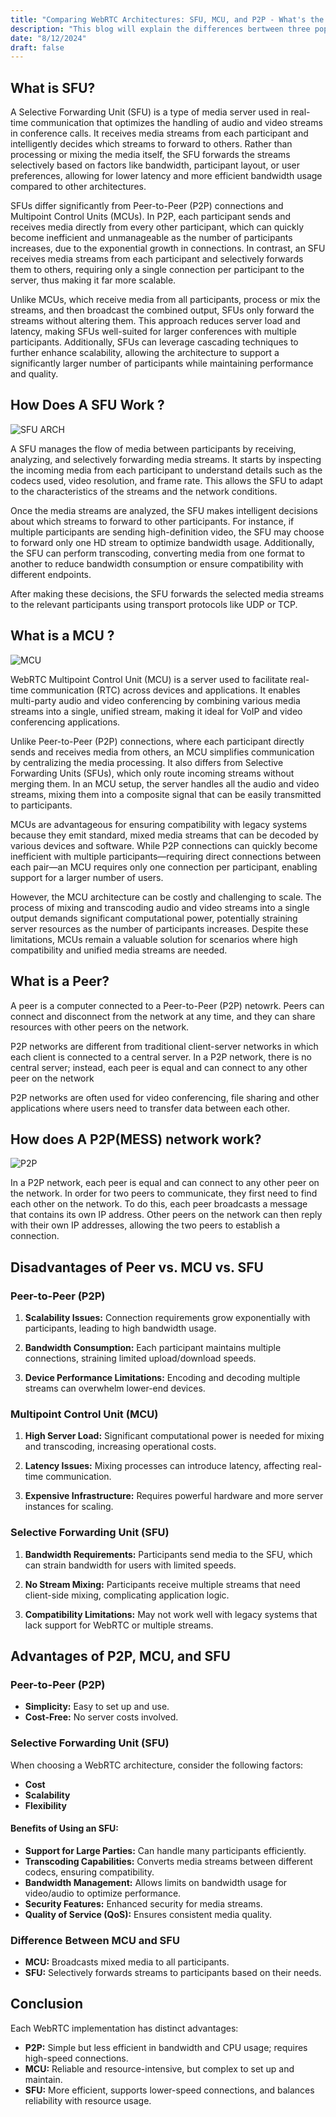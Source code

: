 ```yaml
---
title: "Comparing WebRTC Architectures: SFU, MCU, and P2P - What's the Difference?"
description: "This blog will explain the differences bertween three popular webRTC architectures: SFU (Selecting Forwarding Unit), MCU (Multipoint Control Unit) and P2P (Peer-to-Peer). I will tell you how each archtiecture handles video and audio streaming, their streangths and weaknesses, and when to choose one over the otehrs for real-time commmunication applications"
date: "8/12/2024"
draft: false
---
```


## What is SFU?

A Selective Forwarding Unit (SFU) is a type of media server used in real-time communication that optimizes the handling of audio and video streams in conference calls. It receives media streams from each participant and intelligently decides which streams to forward to others. Rather than processing or mixing the media itself, the SFU forwards the streams selectively based on factors like bandwidth, participant layout, or user preferences, allowing for lower latency and more efficient bandwidth usage compared to other architectures.

SFUs differ significantly from Peer-to-Peer (P2P) connections and Multipoint Control Units (MCUs). In P2P, each participant sends and receives media directly from every other participant, which can quickly become inefficient and unmanageable as the number of participants increases, due to the exponential growth in connections. In contrast, an SFU receives media streams from each participant and selectively forwards them to others, requiring only a single connection per participant to the server, thus making it far more scalable.

Unlike MCUs, which receive media from all participants, process or mix the streams, and then broadcast the combined output, SFUs only forward the streams without altering them. This approach reduces server load and latency, making SFUs well-suited for larger conferences with multiple participants. Additionally, SFUs can leverage cascading techniques to further enhance scalability, allowing the architecture to support a significantly larger number of participants while maintaining performance and quality.

## How Does A SFU Work ?

![SFU ARCH](https://imgs.search.brave.com/LmXzCSi7mGwEWWcaWUO3LBKiZv16ZafTQt6a3D-kIMM/rs:fit:860:0:0:0/g:ce/aHR0cHM6Ly90cnVl/Y29uZi5jb20vYmxv/Zy93cC1jb250ZW50/L3VwbG9hZHMvMjAx/OS8wOS9ncm91cC0y/MTIyMTEzMzE2LnN2/Zw)

A SFU manages the flow of media between participants by receiving, analyzing, and selectively forwarding media streams. It starts by inspecting the incoming media from each participant to understand details such as the codecs used, video resolution, and frame rate. This allows the SFU to adapt to the characteristics of the streams and the network conditions.

Once the media streams are analyzed, the SFU makes intelligent decisions about which streams to forward to other participants. For instance, if multiple participants are sending high-definition video, the SFU may choose to forward only one HD stream to optimize bandwidth usage. Additionally, the SFU can perform transcoding, converting media from one format to another to reduce bandwidth consumption or ensure compatibility with different endpoints.

After making these decisions, the SFU forwards the selected media streams to the relevant participants using transport protocols like UDP or TCP.

## What is a MCU ?

![MCU](https://imgs.search.brave.com/s46xDkUqlplvjIsT9MZC5tvxv2Y84YF-dnYKI7YWEL8/rs:fit:860:0:0:0/g:ce/aHR0cHM6Ly93d3cu/ZGlnaXRhbHNhbWJh/LmNvbS9ocy1mcy9o/dWJmcy9EaWdpdGFs/JTIwU2FtYmElMjBX/ZWJSVEMlMjAtJTIw/TUNVJTIwKE11bHRp/cG9pbnQlMjBDb250/cm9sJTIwVW5pdCku/cG5nP3dpZHRoPTgw/MCZoZWlnaHQ9NDcw/Jm5hbWU9RGlnaXRh/bCUyMFNhbWJhJTIw/V2ViUlRDJTIwLSUy/ME1DVSUyMChNdWx0/aXBvaW50JTIwQ29u/dHJvbCUyMFVuaXQp/LnBuZw)

WebRTC Multipoint Control Unit (MCU) is a server used to facilitate real-time communication (RTC) across devices and applications. It enables multi-party audio and video conferencing by combining various media streams into a single, unified stream, making it ideal for VoIP and video conferencing applications.

Unlike Peer-to-Peer (P2P) connections, where each participant directly sends and receives media from others, an MCU simplifies communication by centralizing the media processing. It also differs from Selective Forwarding Units (SFUs), which only route incoming streams without merging them. In an MCU setup, the server handles all the audio and video streams, mixing them into a composite signal that can be easily transmitted to participants.

MCUs are advantageous for ensuring compatibility with legacy systems because they emit standard, mixed media streams that can be decoded by various devices and software. While P2P connections can quickly become inefficient with multiple participants—requiring direct connections between each pair—an MCU requires only one connection per participant, enabling support for a larger number of users.

However, the MCU architecture can be costly and challenging to scale. The process of mixing and transcoding audio and video streams into a single output demands significant computational power, potentially straining server resources as the number of participants increases. Despite these limitations, MCUs remain a valuable solution for scenarios where high compatibility and unified media streams are needed.

## What is a Peer?

A peer is a computer connected to a Peer-to-Peer (P2P) netowrk. Peers can connect and disconnect from the network at any time, and they can share resources with other peers on the network.

P2P networks are different from traditional client-server networks in which each client is connected to a central server. In a P2P network, there is no central server; instead, each peer is equal and can connect to any other peer on the network

P2P networks are often used for video conferencing, file sharing and other applications where users need to transfer data between each other.

## How does A P2P(MESS) network work?

![P2P](https://imgs.search.brave.com/t4mZWaarJ4I1dpHfMSQowQRslPVUUVcX98fxrj9ZGOA/rs:fit:860:0:0:0/g:ce/aHR0cHM6Ly9hbnRt/ZWRpYS5pby93cC1j/b250ZW50L3VwbG9h/ZHMvMjAxOS8wMS93/ZWJydGMtbWVzaC5w/bmc)

In a P2P network, each peer is equal and can connect to any other peer on the network. In order for two peers to communicate, they first need to find each other on the network. To do this, each peer broadcasts a message that contains its own IP address. Other peers on the network can then reply with their own IP addresses, allowing the two peers to establish a connection.

## Disadvantages of Peer vs. MCU vs. SFU

### Peer-to-Peer (P2P)

1. **Scalability Issues:** Connection requirements grow exponentially with participants, leading to high bandwidth usage.

2. **Bandwidth Consumption:** Each participant maintains multiple connections, straining limited upload/download speeds.

3. **Device Performance Limitations:** Encoding and decoding multiple streams can overwhelm lower-end devices.

### Multipoint Control Unit (MCU)

1. **High Server Load:** Significant computational power is needed for mixing and transcoding, increasing operational costs.

2. **Latency Issues:** Mixing processes can introduce latency, affecting real-time communication.

3. **Expensive Infrastructure:** Requires powerful hardware and more server instances for scaling.

### Selective Forwarding Unit (SFU)

1. **Bandwidth Requirements:** Participants send media to the SFU, which can strain bandwidth for users with limited speeds.

2. **No Stream Mixing:** Participants receive multiple streams that need client-side mixing, complicating application logic.

3. **Compatibility Limitations:** May not work well with legacy systems that lack support for WebRTC or multiple streams.

## Advantages of P2P, MCU, and SFU

### Peer-to-Peer (P2P)

- **Simplicity:** Easy to set up and use.
- **Cost-Free:** No server costs involved.

### Selective Forwarding Unit (SFU)

When choosing a WebRTC architecture, consider the following factors:

- **Cost**
- **Scalability**
- **Flexibility**

#### Benefits of Using an SFU:

- **Support for Large Parties:** Can handle many participants efficiently.
- **Transcoding Capabilities:** Converts media streams between different codecs, ensuring compatibility.
- **Bandwidth Management:** Allows limits on bandwidth usage for video/audio to optimize performance.
- **Security Features:** Enhanced security for media streams.
- **Quality of Service (QoS):** Ensures consistent media quality.

### Difference Between MCU and SFU

- **MCU:** Broadcasts mixed media to all participants.
- **SFU:** Selectively forwards streams to participants based on their needs.

## Conclusion

Each WebRTC implementation has distinct advantages:

- **P2P:** Simple but less efficient in bandwidth and CPU usage; requires high-speed connections.
- **MCU:** Reliable and resource-intensive, but complex to set up and maintain.
- **SFU:** More efficient, supports lower-speed connections, and balances reliability with resource usage.

